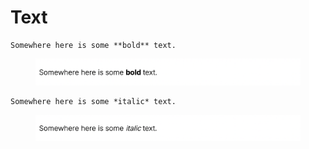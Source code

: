 # Text

```
Somewhere here is some **bold** text.
```

<figure><img src="../.gitbook/assets/Screenshot 2024-10-10 at 14.02.05.png" alt=""><figcaption></figcaption></figure>

```
Somewhere here is some *italic* text.
```

<figure><img src="../.gitbook/assets/Screenshot 2024-10-10 at 14.03.08.png" alt=""><figcaption></figcaption></figure>
